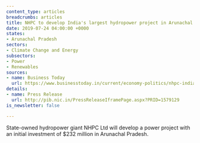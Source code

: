 ```yaml
---
content_type: articles
breadcrumbs: articles
title: NHPC to develop India's largest hydropower project in Arunachal Pradesh
date: 2019-07-24 04:00:00 +0000
states:
- Arunachal Pradesh
sectors:
- Climate Change and Energy
subsectors:
- Power
- Renewables
sources:
- name: Business Today
  url: https://www.businesstoday.in/current/economy-politics/nhpc-indias-largest-hydropower-project-arunachal-pradesh-cabinet-approval-dibang-power-project/story/365882.html
details:
- name: Press Release
  url: http://pib.nic.in/PressReleaseIframePage.aspx?PRID=1579129
is_newsletter: false

---
```

State-owned hydropower giant NHPC Ltd will develop a power project with an initial investment of $232 million in Arunachal Pradesh.
